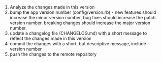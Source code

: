 1. Analyze the changes made in this version
2. bump the app version number (config/version.rb) - new features should increase the minor version number, bug fixes should increase the patch version number. breaking changes should increase the major version number.
3. update a changelog file (CHANGELOG.md) with a short message to reflect the changes made in this version
4. commit the changes with a short, but descriptive message, include version number
5. push the changes to the remote repository
